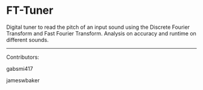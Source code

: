 # FT-Tuner
Digital tuner to read the pitch of an input sound using the Discrete Fourier Transform and Fast Fourier Transform. Analysis on accuracy and runtime on different sounds.

- - - -

Contributors:

gabsmi417

jameswbaker
